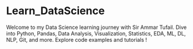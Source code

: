 # Learn_DataScience
Welcome to my Data Science learning journey with Sir Ammar Tufail. Dive into Python, Pandas, Data Analysis, Visualization, Statistics, EDA, ML, DL, NLP, Git, and more. Explore code examples and tutorials !
